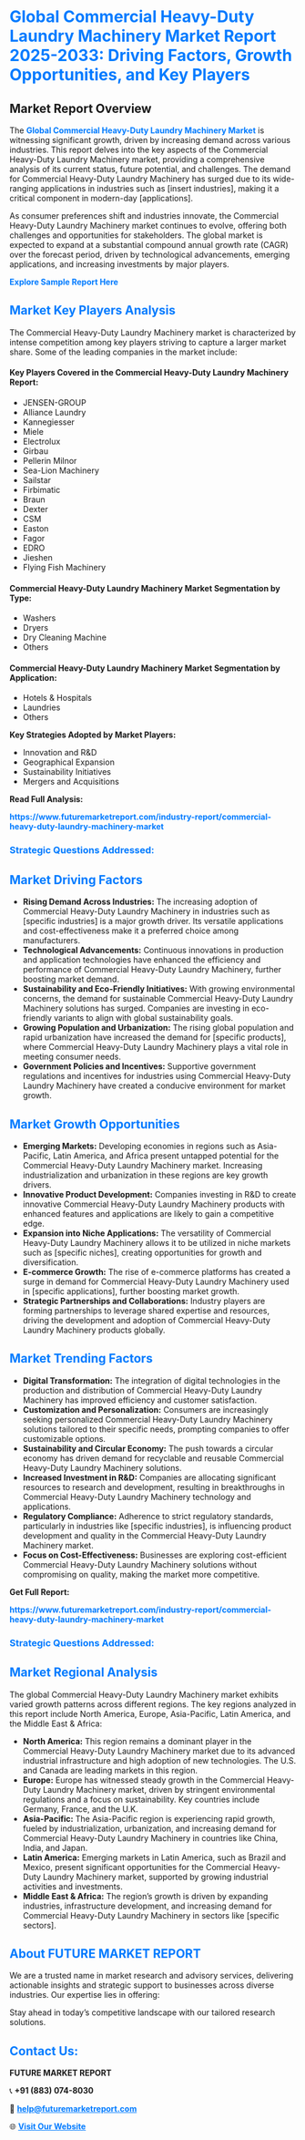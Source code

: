 <h1 style="color: #007BFF;">Global Commercial Heavy-Duty Laundry Machinery Market Report 2025-2033: Driving Factors, Growth Opportunities, and Key Players</h1>

<section id="overview">
<h2>Market Report Overview</h2>
<p>The <a href="https://www.futuremarketreport.com/industry-report/commercial-heavy-duty-laundry-machinery-market" style="color: #007BFF; text-decoration: none;"><strong>Global Commercial Heavy-Duty Laundry Machinery Market</strong></a> is witnessing significant growth, driven by increasing demand across various industries. This report delves into the key aspects of the Commercial Heavy-Duty Laundry Machinery market, providing a comprehensive analysis of its current status, future potential, and challenges. The demand for Commercial Heavy-Duty Laundry Machinery has surged due to its wide-ranging applications in industries such as [insert industries], making it a critical component in modern-day [applications].</p>
<p>As consumer preferences shift and industries innovate, the Commercial Heavy-Duty Laundry Machinery market continues to evolve, offering both challenges and opportunities for stakeholders. The global market is expected to expand at a substantial compound annual growth rate (CAGR) over the forecast period, driven by technological advancements, emerging applications, and increasing investments by major players.</p>
</section>

<section id="overview">
<p><a href="https://www.futuremarketreport.com/request-sample/reportId=64358" style="color: #007BFF; text-decoration: none;"><strong>Explore Sample Report Here</strong></a></p>
</section>

<section id="key-players">
<h2 style="color: #007BFF;">Market Key Players Analysis</h2>
<p>The Commercial Heavy-Duty Laundry Machinery market is characterized by intense competition among key players striving to capture a larger market share. Some of the leading companies in the market include:</p>
<h4>Key Players Covered in the Commercial Heavy-Duty Laundry Machinery Report:</h4>
<ul><li>JENSEN-GROUP</li><li>Alliance Laundry</li><li>Kannegiesser</li><li>Miele</li><li>Electrolux</li><li>Girbau</li><li>Pellerin Milnor</li><li>Sea-Lion Machinery</li><li>Sailstar</li><li>Firbimatic</li><li>Braun</li><li>Dexter</li><li>CSM</li><li>Easton</li><li>Fagor</li><li>EDRO</li><li>Jieshen</li><li>Flying Fish Machinery</li></ul>
<h4>Commercial Heavy-Duty Laundry Machinery Market Segmentation by Type:</h4>
<ul><li>Washers</li><li>Dryers</li><li>Dry Cleaning Machine</li><li>Others</li></ul>

<h4>Commercial Heavy-Duty Laundry Machinery Market Segmentation by Application:</h4>
<ul><li>Hotels &amp; Hospitals</li><li>Laundries</li><li>Others</li></ul>
<p><strong>Key Strategies Adopted by Market Players:</strong></p>
<ul>
<li>Innovation and R&D</li>
<li>Geographical Expansion</li>
<li>Sustainability Initiatives</li>
<li>Mergers and Acquisitions</li>
</ul>
</section>

<section>
<p><strong>Read Full Analysis: </strong></p><a href="https://www.futuremarketreport.com/industry-report/commercial-heavy-duty-laundry-machinery-market" style="color: #007BFF; text-decoration: none;"><strong>https://www.futuremarketreport.com/industry-report/commercial-heavy-duty-laundry-machinery-market</strong></a>
<h3 style="color: #007BFF;">Strategic Questions Addressed:</h3>
</section>

<section id="driving-factors">
<h2 style="color: #007BFF;">Market Driving Factors</h2>
<ul>
<li><strong>Rising Demand Across Industries:</strong> The increasing adoption of Commercial Heavy-Duty Laundry Machinery in industries such as [specific industries] is a major growth driver. Its versatile applications and cost-effectiveness make it a preferred choice among manufacturers.</li>
<li><strong>Technological Advancements:</strong> Continuous innovations in production and application technologies have enhanced the efficiency and performance of Commercial Heavy-Duty Laundry Machinery, further boosting market demand.</li>
<li><strong>Sustainability and Eco-Friendly Initiatives:</strong> With growing environmental concerns, the demand for sustainable Commercial Heavy-Duty Laundry Machinery solutions has surged. Companies are investing in eco-friendly variants to align with global sustainability goals.</li>
<li><strong>Growing Population and Urbanization:</strong> The rising global population and rapid urbanization have increased the demand for [specific products], where Commercial Heavy-Duty Laundry Machinery plays a vital role in meeting consumer needs.</li>
<li><strong>Government Policies and Incentives:</strong> Supportive government regulations and incentives for industries using Commercial Heavy-Duty Laundry Machinery have created a conducive environment for market growth.</li>
</ul>
</section>

<section id="growth-opportunities">
<h2 style="color: #007BFF;">Market Growth Opportunities</h2>
<ul>
<li><strong>Emerging Markets:</strong> Developing economies in regions such as Asia-Pacific, Latin America, and Africa present untapped potential for the Commercial Heavy-Duty Laundry Machinery market. Increasing industrialization and urbanization in these regions are key growth drivers.</li>
<li><strong>Innovative Product Development:</strong> Companies investing in R&D to create innovative Commercial Heavy-Duty Laundry Machinery products with enhanced features and applications are likely to gain a competitive edge.</li>
<li><strong>Expansion into Niche Applications:</strong> The versatility of Commercial Heavy-Duty Laundry Machinery allows it to be utilized in niche markets such as [specific niches], creating opportunities for growth and diversification.</li>
<li><strong>E-commerce Growth:</strong> The rise of e-commerce platforms has created a surge in demand for Commercial Heavy-Duty Laundry Machinery used in [specific applications], further boosting market growth.</li>
<li><strong>Strategic Partnerships and Collaborations:</strong> Industry players are forming partnerships to leverage shared expertise and resources, driving the development and adoption of Commercial Heavy-Duty Laundry Machinery products globally.</li>
</ul>
</section>

<section id="trending-factors">
<h2 style="color: #007BFF;">Market Trending Factors</h2>
<ul>
<li><strong>Digital Transformation:</strong> The integration of digital technologies in the production and distribution of Commercial Heavy-Duty Laundry Machinery has improved efficiency and customer satisfaction.</li>
<li><strong>Customization and Personalization:</strong> Consumers are increasingly seeking personalized Commercial Heavy-Duty Laundry Machinery solutions tailored to their specific needs, prompting companies to offer customizable options.</li>
<li><strong>Sustainability and Circular Economy:</strong> The push towards a circular economy has driven demand for recyclable and reusable Commercial Heavy-Duty Laundry Machinery solutions.</li>
<li><strong>Increased Investment in R&D:</strong> Companies are allocating significant resources to research and development, resulting in breakthroughs in Commercial Heavy-Duty Laundry Machinery technology and applications.</li>
<li><strong>Regulatory Compliance:</strong> Adherence to strict regulatory standards, particularly in industries like [specific industries], is influencing product development and quality in the Commercial Heavy-Duty Laundry Machinery market.</li>
<li><strong>Focus on Cost-Effectiveness:</strong> Businesses are exploring cost-efficient Commercial Heavy-Duty Laundry Machinery solutions without compromising on quality, making the market more competitive.</li>
</ul>
</section>

<section>
<p><strong>Get Full Report: </strong></p><a href="https://www.futuremarketreport.com/industry-report/commercial-heavy-duty-laundry-machinery-market" style="color: #007BFF; text-decoration: none;"><strong>https://www.futuremarketreport.com/industry-report/commercial-heavy-duty-laundry-machinery-market</strong></a>
<h3 style="color: #007BFF;">Strategic Questions Addressed:</h3>
</section>


<section id="regional-analysis">
<h2 style="color: #007BFF;">Market Regional Analysis</h2>
<p>The global Commercial Heavy-Duty Laundry Machinery market exhibits varied growth patterns across different regions. The key regions analyzed in this report include North America, Europe, Asia-Pacific, Latin America, and the Middle East & Africa:</p>
<ul>
<li><strong>North America:</strong> This region remains a dominant player in the Commercial Heavy-Duty Laundry Machinery market due to its advanced industrial infrastructure and high adoption of new technologies. The U.S. and Canada are leading markets in this region.</li>
<li><strong>Europe:</strong> Europe has witnessed steady growth in the Commercial Heavy-Duty Laundry Machinery market, driven by stringent environmental regulations and a focus on sustainability. Key countries include Germany, France, and the U.K.</li>
<li><strong>Asia-Pacific:</strong> The Asia-Pacific region is experiencing rapid growth, fueled by industrialization, urbanization, and increasing demand for Commercial Heavy-Duty Laundry Machinery in countries like China, India, and Japan.</li>
<li><strong>Latin America:</strong> Emerging markets in Latin America, such as Brazil and Mexico, present significant opportunities for the Commercial Heavy-Duty Laundry Machinery market, supported by growing industrial activities and investments.</li>
<li><strong>Middle East & Africa:</strong> The region’s growth is driven by expanding industries, infrastructure development, and increasing demand for Commercial Heavy-Duty Laundry Machinery in sectors like [specific sectors].</li>
</ul>
</section>

<footer>
<h2 style="color: #007BFF;">About FUTURE MARKET REPORT</h2>
<p>We are a trusted name in market research and advisory services, delivering actionable insights and strategic support to businesses across diverse industries. Our expertise lies in offering:</p>

<p>Stay ahead in today’s competitive landscape with our tailored research solutions.</p>

<h2 style="color: #007BFF;">Contact Us:</h2>
<p><strong>FUTURE MARKET REPORT</strong></p>
<p>📞 <strong>+91 (883) 074-8030</strong></p>
<p>📧 <strong><a href="mailto:help@futuremarketreport.com" style="color: #007BFF;">help@futuremarketreport.com</a></strong></p>
<p>🌐 <strong><a href="https://www.futuremarketreport.com/" style="color: #007BFF;">Visit Our Website</a></strong></p>
</footer>